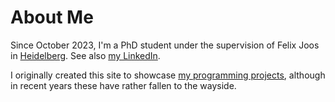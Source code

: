 <style>.gh-link { color: #159957; line-height: 2.5em; font-size: 1rem; margin-right: 10px; } @media only screen and (min-width: 800px) { .gh-link { float: right; margin-top: -55px !important; } .gh-link + .gh-link { margin-right: 140px; } } @media only screen and (max-width: 800px) { .main-content h2 { margin-bottom: 0.25rem; } .main-content h2 + p { margin: 0; } .main-content h2 + p + p { margin-top: 0.25em; } }</style>

# About Me

Since October 2023, I'm a PhD student under the supervision of Felix Joos in [Heidelberg](https://web.ifi.uni-heidelberg.de/tcs/smith). See also [my LinkedIn](https://www.linkedin.com/in/zak-smith-79b807256/).

I originally created this site to showcase [my programming projects](./projects), although in recent years these have rather fallen to the wayside.
